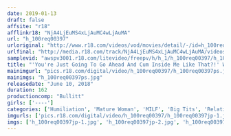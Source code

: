 ```yaml
---
date: 2019-01-13
draft: false
affsite: "r18"
afflinkr18: "NjA4LjEuMS4xLjAuMC4wLjAuMA"
url: "h_100req00397"
urloriginal: "http://www.r18.com/videos/vod/movies/detail/-/id=h_100req00397"
urlfinal: "http://media.r18.com/track/NjA4LjEuMS4xLjAuMC4wLjAuMA/videos/vod/movies/detail/-/id=h_100req00397"
samplevid: "awspv3001.r18.com/litevideo/freepv/h/h_1/h_100req00397/h_100req00397_dmb_w.mp4"
title: "'You're Just Going To Go Ahead And Cum Inside Me Like That?!' Wicked Incest Of A Son Who Lusts After And Fucks His Mother, And A Mother Who For All Of Her Concerns, Finds Herself Getting Completely Turned On 3"
mainimgurl: "pics.r18.com/digital/video/h_100req00397/h_100req00397ps.jpg"
mainimgs: "h_100req00397ps.jpg"
releasedate: "June 10, 2018"
duration: 162
productioncomp: "Bullitt"
girls: ['----']
categories: ['Humiliation', 'Mature Woman', 'MILF', 'Big Tits', 'Relatives', 'Drama', 'Creampie', 'Hi-Def']
imgurls: ['pics.r18.com/digital/video/h_100req00397/h_100req00397jp-1.jpg', 'pics.r18.com/digital/video/h_100req00397/h_100req00397jp-2.jpg', 'pics.r18.com/digital/video/h_100req00397/h_100req00397jp-3.jpg', 'pics.r18.com/digital/video/h_100req00397/h_100req00397jp-4.jpg', 'pics.r18.com/digital/video/h_100req00397/h_100req00397jp-5.jpg', 'pics.r18.com/digital/video/h_100req00397/h_100req00397jp-6.jpg', 'pics.r18.com/digital/video/h_100req00397/h_100req00397jp-7.jpg', 'pics.r18.com/digital/video/h_100req00397/h_100req00397jp-8.jpg', 'pics.r18.com/digital/video/h_100req00397/h_100req00397jp-9.jpg', 'pics.r18.com/digital/video/h_100req00397/h_100req00397jp-10.jpg', 'pics.r18.com/digital/video/h_100req00397/h_100req00397jp-11.jpg', 'pics.r18.com/digital/video/h_100req00397/h_100req00397jp-12.jpg', 'pics.r18.com/digital/video/h_100req00397/h_100req00397jp-13.jpg', 'pics.r18.com/digital/video/h_100req00397/h_100req00397jp-14.jpg', 'pics.r18.com/digital/video/h_100req00397/h_100req00397jp-15.jpg', 'pics.r18.com/digital/video/h_100req00397/h_100req00397jp-16.jpg', 'pics.r18.com/digital/video/h_100req00397/h_100req00397jp-17.jpg', 'pics.r18.com/digital/video/h_100req00397/h_100req00397jp-18.jpg', 'pics.r18.com/digital/video/h_100req00397/h_100req00397jp-19.jpg', 'pics.r18.com/digital/video/h_100req00397/h_100req00397jp-20.jpg']
imgs: ['h_100req00397jp-1.jpg', 'h_100req00397jp-2.jpg', 'h_100req00397jp-3.jpg', 'h_100req00397jp-4.jpg', 'h_100req00397jp-5.jpg', 'h_100req00397jp-6.jpg', 'h_100req00397jp-7.jpg', 'h_100req00397jp-8.jpg', 'h_100req00397jp-9.jpg', 'h_100req00397jp-10.jpg', 'h_100req00397jp-11.jpg', 'h_100req00397jp-12.jpg', 'h_100req00397jp-13.jpg', 'h_100req00397jp-14.jpg', 'h_100req00397jp-15.jpg', 'h_100req00397jp-16.jpg', 'h_100req00397jp-17.jpg', 'h_100req00397jp-18.jpg', 'h_100req00397jp-19.jpg', 'h_100req00397jp-20.jpg']
---
```

